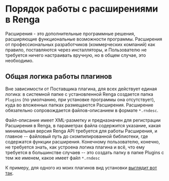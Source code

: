 # Порядок работы с расширениями в Renga
Расширения - это дополнительные программные решения, расширяющие функциональные возможности программы. Расширения от профессиональных разработчиков (коммерческих компаний) как правило, поставляются через инсталляторы, и Пользователю не требуется ничего настраивать вручную, но в общем случае, это необходимо. 

## Общая логика работы плагинов
Вне зависимости от Поставщика плагина, для всех действует единая логика: в системной папке с установленной Renga создается папка ```Plugins``` (по умолчанию, при установке программы она отсутствует), куда во вложенных папках размещаются Расширения. Расширение обязательно сопровождается файлов-описанием в формате ```*.rndesc```.

Файл-описание имеет XML-разметку и предназначен для регистрации Расширения в Renga, в параметрах файла содержится указание, какая минимальная версия Renga API требуется для работы Расширения, и главное -- файловый путь до скомпилированной библиотеки, где содержатся функции расширения. Конечному пользователю, конечно, не требуется знать, как устроена логика плагина и всё, что ему требуется в большинстве случаев -- это создать папку в папке Plugins с тем же именем, какое имеет файл ```*.rndesc```

К примеру, для одного из моих плагинов вид установки [выглядит вот так](https://github.com/GeorgGrebenyuk/renga_view_points/wiki/1.-Установка).

